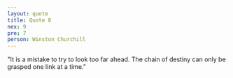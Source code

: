 ```yaml
---
layout: quote
title: Quote 8
nex: 9
pre: 7
person: Winston Churchill
---
```

"It is a mistake to try to look too far ahead. The chain of destiny can only be grasped one link at a time."